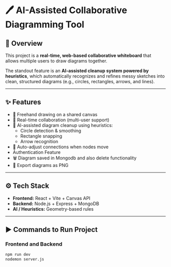 # 🖊️ AI-Assisted Collaborative Diagramming Tool

## 📌 Overview
This project is a **real-time, web-based collaborative whiteboard** that allows multiple users to draw diagrams together.  

The standout feature is an **AI-assisted cleanup system powered by heuristics**, which automatically recognizes and refines messy sketches into clean, structured diagrams (e.g., circles, rectangles, arrows, and lines).

---

## ✨ Features
- 📝 Freehand drawing on a shared canvas  
- 🤝 Real-time collaboration (multi-user support)  
- 🧠 AI-assisted diagram cleanup using heuristics:  
  - Circle detection & smoothing  
  - Rectangle snapping  
  - Arrow recognition  
- 🔄 Auto-adjust connections when nodes move
- Authentication Feature
- 🗑️ Diagram saved in Mongodb and also delete functionality  
- 💾 Export diagrams as PNG  

---

## ⚙️ Tech Stack
- **Frontend:** React + Vite + Canvas API  
- **Backend:** Node.js + Express + MongoDB  
- **AI / Heuristics:** Geometry-based rules  

---

## ▶️ Commands to Run Project
### Frontend and Backend
```sh
npm run dev
nodemon server.js
